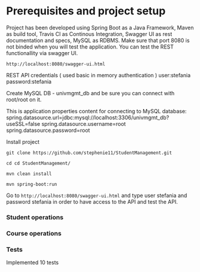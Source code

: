 # Prerequisites and project setup

Project has been developed using Spring Boot as a Java Framework, Maven as build tool, Travis CI as Continous Integration, Swagger UI as rest documentation and specs,
MySQL as RDBMS. Make sure that port 8080 is not binded when you will test the application. You can test the REST functionallity via swagger UI.

```
http://localhost:8080/swagger-ui.html
```

REST API credentials ( used basic in memory authentication )
user:stefania
password:stefania

Create MySQL DB - univmgmt_db and be sure you can connect with root/root on it.


This is application properties content for connecting to MySQL database:
spring.datasource.url=jdbc:mysql://localhost:3306/univmgmt_db?useSSL=false
spring.datasource.username=root
spring.datasource.password=root

Install project

```
git clone https://github.com/stephenie11/StudentManagement.git

cd cd StudentManagement/

mvn clean install

mvn spring-boot:run

```

Go to ```http://localhost:8080/swagger-ui.html``` and type user stefania and password stefania in order to have access to the API and test the API.

### Student operations

### Course operations

### Tests 

Implemented 10 tests
